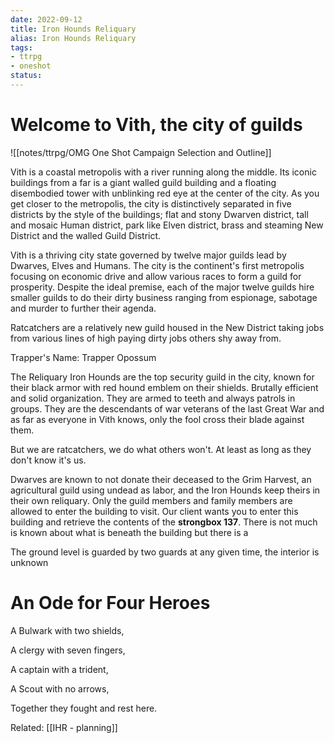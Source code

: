 ```yaml
---
date: 2022-09-12
title: Iron Hounds Reliquary
alias: Iron Hounds Reliquary
tags:
- ttrpg
- oneshot
status:
---
```


# Welcome to Vith, the city of guilds
![[notes/ttrpg/OMG One Shot Campaign Selection and Outline]]

Vith is a coastal metropolis with a river running along the middle. Its iconic buildings from a far is a giant walled guild building and  a floating disembodied tower with unblinking red eye at the center of the city. As you get closer to the metropolis, the city is distinctively separated in five districts by the style of the buildings; flat and stony Dwarven district, tall and mosaic Human district, park like Elven district, brass and steaming New District and the walled Guild District.

Vith is a thriving city state governed by twelve major guilds lead by Dwarves, Elves and Humans. The city is the continent's first metropolis focusing on economic drive and allow various races to form a guild for prosperity. Despite the ideal premise, each of the major twelve guilds hire smaller guilds to do their dirty business ranging from espionage, sabotage and murder to further their agenda.

Ratcatchers are a relatively new guild housed in the New District taking jobs from various lines of high paying dirty jobs others shy away from. 

Trapper's Name: Trapper Opossum

The Reliquary
Iron Hounds are the top security guild in the city, known for their black armor with red hound emblem on their shields. Brutally efficient and solid organization. They are armed to teeth and always patrols in groups. They are the descendants of war veterans of the last Great War and as far as everyone in Vith knows, only the fool cross their blade against them.

But we are ratcatchers, we do what others won't. At least as long as they don't know it's us. 

Dwarves are known to not donate their deceased to the Grim Harvest, an agricultural guild using undead as labor, and the Iron Hounds keep theirs in their own reliquary. Only the guild members and family members are allowed to enter the building to visit. Our client wants you to enter this building and retrieve the contents of the **strongbox 137**. There is not much is known about what is beneath the building but there is a 

The ground level is guarded by two guards at any given time, the interior is unknown

# An Ode for Four Heroes
A Bulwark with two shields,

A clergy with seven fingers,

A captain with a trident,

A Scout with no arrows,

Together they fought and rest here.


Related: [[IHR - planning]]